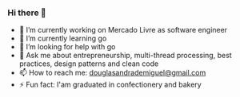 ### Hi there 👋

- 🔭 I’m currently working on Mercado Livre as software engineer
- 🌱 I’m currently learning go
- 🤔 I’m looking for help with go
- 💬 Ask me about entrepreneurship, multi-thread processing, best practices, design patterns and clean code
- 📫 How to reach me: douglasandrademiguel@gmail.com
- ⚡ Fun fact: I'am graduated in confectionery and bakery
